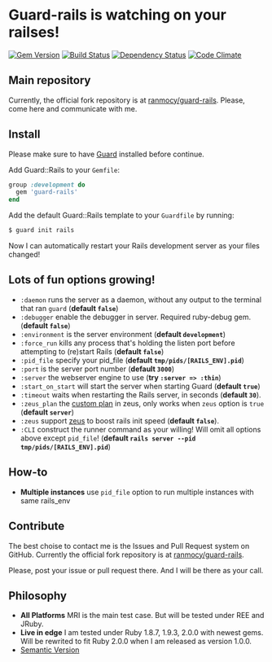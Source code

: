 # Guard-rails is watching on your railses!

[![Gem Version](https://badge.fury.io/rb/guard-rails.png)](http://badge.fury.io/rb/guard-rails)
[![Build Status](https://travis-ci.org/ranmocy/guard-rails.png)](https://travis-ci.org/ranmocy/guard-rails)
[![Dependency Status](https://gemnasium.com/ranmocy/guard-rails.png)](https://gemnasium.com/ranmocy/guard-rails)
[![Code Climate](https://codeclimate.com/github/ranmocy/guard-rails.png)](https://codeclimate.com/github/ranmocy/guard-rails)

## Main repository
Currently, the official fork repository is at [ranmocy/guard-rails](http://github.com/ranmocy/guard-rails).
Please, come here and communicate with me.

## Install

Please make sure to have [Guard](https://github.com/guard/guard) installed before continue.

Add Guard::Rails to your `Gemfile`:

```ruby
group :development do
  gem 'guard-rails'
end
```

Add the default Guard::Rails template to your `Guardfile` by running:

```bash
$ guard init rails
```

Now I can automatically restart your Rails development server as your files changed!

## Lots of fun options growing!

* `:daemon` runs the server as a daemon, without any output to the terminal that ran `guard` (**default `false`**)
* `:debugger` enable the debugger in server. Required ruby-debug gem. (**default `false`**)
* `:environment` is the server environment (**default `development`**)
* `:force_run` kills any process that's holding the listen port before attempting to (re)start Rails (**default `false`**)
* `:pid_file` specify your pid\_file (**default `tmp/pids/[RAILS_ENV].pid`**)
* `:port` is the server port number (**default `3000`**)
* `:server` the webserver engine to use (**try `:server => :thin`**)
* `:start_on_start` will start the server when starting Guard (**default `true`**)
* `:timeout` waits when restarting the Rails server, in seconds (**default `30`**).
* `:zeus_plan` the [custom plan](https://github.com/burke/zeus/blob/master/docs/ruby/modifying.md) in zeus, only works when `zeus` option is `true` (**default `server`**)
* `:zeus` support [zeus](https://github.com/burke/zeus) to boost rails init speed (**default `false`**).
* `:CLI` construct the runner command as your willing! Will omit all options above except `pid_file`! (**default `rails server --pid tmp/pids/[RAILS_ENV].pid`**)

## How-to

* **Multiple instances** use `pid_file` option to run multiple instances with same rails\_env

## Contribute

The best choise to contact me is the Issues and Pull Request system on GitHub.
Currently the official fork repository is at [ranmocy/guard-rails](http://github.com/ranmocy/guard-rails).

Please, post your issue or pull request there.
And I will be there as your call.

## Philosophy

* **All Platforms** MRI is the main test case. But will be tested under REE and JRuby.
* **Live in edge** I am tested under Ruby 1.8.7, 1.9.3, 2.0.0 with newest gems. Will be rewrited to fit Ruby 2.0.0 when I am released as version 1.0.0.
* [Semantic Version](http://semver.org/)
